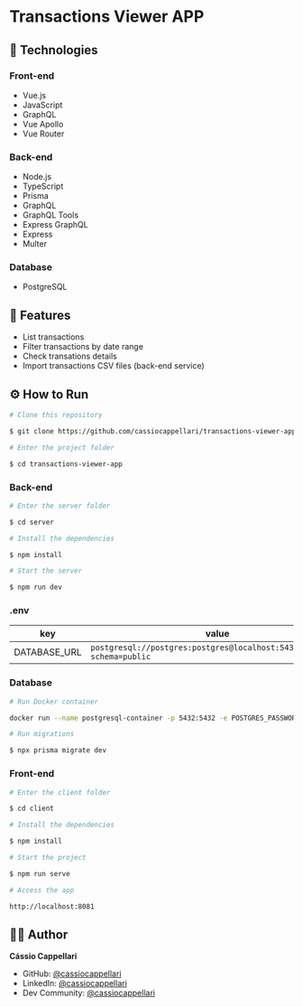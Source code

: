 # Transactions Viewer APP

## 🤖 Technologies

### Front-end

- Vue.js
- JavaScript
- GraphQL
- Vue Apollo
- Vue Router

### Back-end

- Node.js
- TypeScript
- Prisma
- GraphQL
- GraphQL Tools
- Express GraphQL
- Express
- Multer

### Database

- PostgreSQL

## 🚀 Features

- List transactions
- Filter transactions by date range
- Check transations details
- Import transactions CSV files (back-end service)

## ⚙ How to Run

```bash
# Clone this repository

$ git clone https://github.com/cassiocappellari/transactions-viewer-app

# Enter the project folder

$ cd transactions-viewer-app

```

### Back-end

```bash
# Enter the server folder

$ cd server

# Install the dependencies

$ npm install

# Start the server

$ npm run dev
```

### .env

key|value
---|---
DATABASE_URL|`postgresql://postgres:postgres@localhost:5432/postgres?schema=public`

### Database

```bash
# Run Docker container

docker run --name postgresql-container -p 5432:5432 -e POSTGRES_PASSWORD=postgres -d postgres

# Run migrations

$ npx prisma migrate dev
```

### Front-end

```bash
# Enter the client folder

$ cd client

# Install the dependencies

$ npm install

# Start the project

$ npm run serve

# Access the app

http://localhost:8081
```

## 👨‍🚀 Author

**Cássio Cappellari**

- GitHub: [@cassiocappellari](https://github.com/cassiocappellari)
- LinkedIn: [@cassiocappellari](https://www.linkedin.com/in/cassiocappellari/)
- Dev Community: [@cassiocappellari](https://dev.to/cassiocappellari)